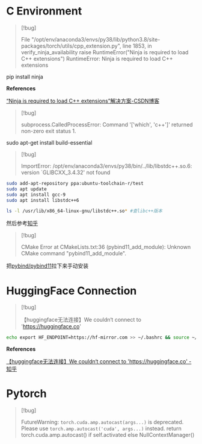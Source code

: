# C Environment

> [!bug]
>
> File "/opt/env/anaconda3/envs/py38/lib/python3.8/site-packages/torch/utils/cpp_extension.py", line 1853, in verify_ninja_availability
>     raise RuntimeError("Ninja is required to load C++ extensions")
> RuntimeError: Ninja is required to load C++ extensions

pip install ninja

**References**

[“Ninja is required to load C++ extensions”解决方案-CSDN博客](https://blog.csdn.net/qq_61888524/article/details/123830941)



> [!bug]
>
> subprocess.CalledProcessError: Command '['which', 'c++']' returned non-zero exit status 1.

sudo apt-get install build-essential



> [!bug]
>
> ImportError: /opt/env/anaconda3/envs/py38/bin/../lib/libstdc++.so.6: version `GLIBCXX_3.4.32' not found 

```bash
sudo add-apt-repository ppa:ubuntu-toolchain-r/test
sudo apt update
sudo apt install gcc-9
sudo apt install libstdc++6

ls -l /usr/lib/x86_64-linux-gnu/libstdc++.so* #查libc++版本
```

然后参考[知乎](https://zhuanlan.zhihu.com/p/685165815)



> [!bug]
>
>  CMake Error at CMakeLists.txt:36 (pybind11_add_module):
>         Unknown CMake command "pybind11_add_module".

把[pybind/pybind11](https://github.com/pybind/pybind11)拉下来手动安装



# HuggingFace Connection

> [!bug]
>
> 【huggingface无法连接】We couldn‘t connect to 'https://huggingface.co'

```bash
echo export HF_ENDPOINT=https://hf-mirror.com >> ~/.bashrc && source ~/.bashrc
```

**References**

[【huggingface无法连接】We couldn‘t connect to 'https://huggingface.co' - 知乎](https://zhuanlan.zhihu.com/p/30237671978)



# Pytorch

> [!bug]
>
> FutureWarning: `torch.cuda.amp.autocast(args...)` is deprecated. Please use `torch.amp.autocast('cuda', args...)` instead.
>   return torch.cuda.amp.autocast() if self.activated else NullContextManager()